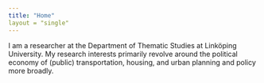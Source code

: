 ```yaml
---
title: "Home"
layout = "single"
---
```

I am a researcher at the Department of Thematic Studies at Linköping University. My research interests primarily revolve around the political economy of (public) transportation, housing, and urban planning and policy more broadly.
